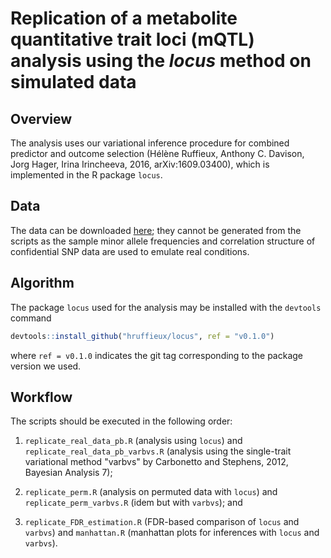 # Replication of a metabolite quantitative trait loci (mQTL) analysis using the *locus* method on simulated data 

## Overview 

The analysis uses our variational inference procedure for combined
predictor and outcome selection (Hélène Ruffieux, Anthony C. Davison,
Jorg Hager, Irina Irincheeva, 2016, arXiv:1609.03400), which is
implemented in the R package `locus`.

## Data

The data can be downloaded 
[here](https://dx.doi.org/10.6084/m9.figshare.4509755.v1); they cannot be 
generated from the scripts as the sample minor allele frequencies and 
correlation structure of confidential SNP data are used to emulate 
real conditions.

## Algorithm

The package `locus` used for the analysis may be installed with the 
`devtools` command 
```R
devtools::install_github("hruffieux/locus", ref = "v0.1.0")
```
where `ref = v0.1.0` indicates the git tag corresponding to the package 
version we used.

## Workflow

The scripts should be executed in the following order:

1. `replicate_real_data_pb.R` (analysis using `locus`) and 
   `replicate_real_data_pb_varbvs.R` (analysis using the single-trait 
   variational method "varbvs" by Carbonetto and Stephens, 2012, 
   Bayesian Analysis 7);

2. `replicate_perm.R` (analysis on permuted data with `locus`) and 
   `replicate_perm_varbvs.R` (idem but with `varbvs`); and

3. `replicate_FDR_estimation.R` (FDR-based comparison of `locus` and 
   `varbvs`) and `manhattan.R` (manhattan plots for inferences with 
   `locus` and `varbvs`).

     